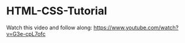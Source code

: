 # HTML-CSS-Tutorial

Watch this video and follow along: https://www.youtube.com/watch?v=G3e-cpL7ofc
